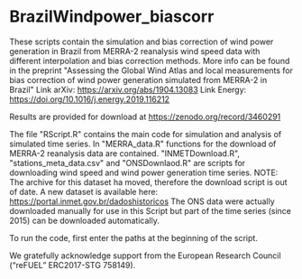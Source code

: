 # BrazilWindpower_biascorr

These scripts contain the simulation and bias correction of wind power generation in Brazil from MERRA-2 reanalysis wind speed data with different interpolation and bias correction methods.
More info can be found in the preprint "Assessing the Global Wind Atlas and local measurements for bias correction of wind power generation simulated from MERRA-2 in Brazil"
Link arXiv: https://arxiv.org/abs/1904.13083
Link Energy: https://doi.org/10.1016/j.energy.2019.116212

Results are provided for download at https://zenodo.org/record/3460291

The file "RScript.R" contains the main code for simulation and analysis of simulated time series.
In "MERRA_data.R" functions for the download of MERRA-2 reanalysis data are contained.
"INMETDownload.R", "stations_meta_data.csv" and "ONSDownlaod.R" are scripts for downloading wind speed and wind power generation time series.
  NOTE: The archive for this dataset ha moved, therefore the download script is out of date. A new dataset is available here: https://portal.inmet.gov.br/dadoshistoricos
The ONS data were actually downloaded manually for use in this Script but part of the time series (since 2015) can be downloaded automatically.

To run the code, first enter the paths at the beginning of the script.


We gratefully acknowledge support from the European Research Council (“reFUEL” ERC2017-STG 758149).
